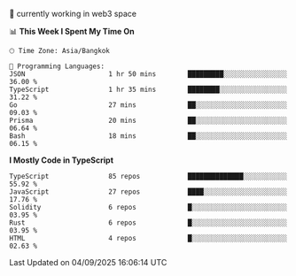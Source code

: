 🔭 currently working in web3 space

<!--START_SECTION:waka-->
📊 **This Week I Spent My Time On** 

```text
🕑︎ Time Zone: Asia/Bangkok

💬 Programming Languages: 
JSON                     1 hr 50 mins        █████████░░░░░░░░░░░░░░░░   36.00 % 
TypeScript               1 hr 35 mins        ████████░░░░░░░░░░░░░░░░░   31.22 % 
Go                       27 mins             ██░░░░░░░░░░░░░░░░░░░░░░░   09.03 % 
Prisma                   20 mins             ██░░░░░░░░░░░░░░░░░░░░░░░   06.64 % 
Bash                     18 mins             ██░░░░░░░░░░░░░░░░░░░░░░░   06.15 % 
```

**I Mostly Code in TypeScript** 

```text
TypeScript               85 repos            ██████████████░░░░░░░░░░░   55.92 % 
JavaScript               27 repos            ████░░░░░░░░░░░░░░░░░░░░░   17.76 % 
Solidity                 6 repos             █░░░░░░░░░░░░░░░░░░░░░░░░   03.95 % 
Rust                     6 repos             █░░░░░░░░░░░░░░░░░░░░░░░░   03.95 % 
HTML                     4 repos             █░░░░░░░░░░░░░░░░░░░░░░░░   02.63 % 
```




 Last Updated on 04/09/2025 16:06:14 UTC
<!--END_SECTION:waka-->
